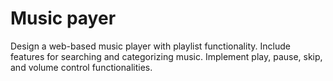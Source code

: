 # Music payer

Design a web-based music player with playlist functionality.
Include features for searching and categorizing music.
Implement play, pause, skip, and volume control functionalities.

